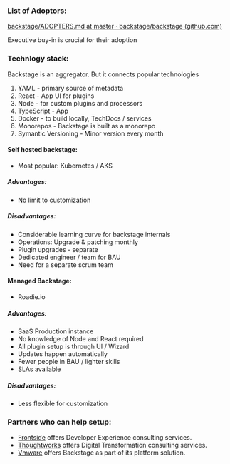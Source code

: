 ### List of Adoptors:

[backstage/ADOPTERS.md at master · backstage/backstage (github.com)](https://github.com/backstage/backstage/blob/master/ADOPTERS.md)

Executive buy-in is crucial for their adoption

### Technlogy stack:

Backstage is an aggregator. But it connects popular technologies

1.  YAML - primary source of metadata
2.  React - App UI for plugins
3.  Node - for custom plugins and processors
4.  TypeScript - App
5.  Docker - to build locally, TechDocs / services
6.  Monorepos - Backstage is built as a monorepo
7.  Symantic Versioning - Minor version every month

#### Self hosted backstage:

-   Most popular: Kubernetes / AKS

##### Advantages:
-   No limit to customization

##### Disadvantages:
-   Considerable learning curve for backstage internals
-   Operations: Upgrade & patching monthly
-   Plugin upgrades - separate
-   Dedicated engineer / team for BAU
-   Need for a separate scrum team

#### Managed Backstage:
-   Roadie.io

#####   Advantages:

-   SaaS Production instance
-   No knowledge of Node and React required
-   All plugin setup is through UI / Wizard
-   Updates happen automatically
-   Fewer people in BAU / lighter skills
-   SLAs available

##### Disadvantages:

-   Less flexible for customization

### Partners who can help setup:

-   [Frontside](https://frontside.com/backstage/) offers Developer Experience consulting services.
-   [Thoughtworks](https://www.thoughtworks.com/) offers Digital Transformation consulting services.
-   [Vmware](https://tanzu.vmware.com/tanzu) offers Backstage as part of its platform solution.
